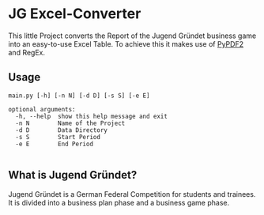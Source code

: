 # JG Excel-Converter

This little Project converts the Report of the Jugend Gründet business game into an easy-to-use Excel Table. To achieve
this it makes use of [PyPDF2](https://pypi.org/project/PyPDF2/) and RegEx.

## Usage

```
main.py [-h] [-n N] [-d D] [-s S] [-e E]

optional arguments:
  -h, --help  show this help message and exit
  -n N        Name of the Project
  -d D        Data Directory
  -s S        Start Period
  -e E        End Period


```

## What is Jugend Gründet?

Jugend Gründet is a German Federal Competition for students and trainees. It is divided into a business plan phase and a
business game phase.
